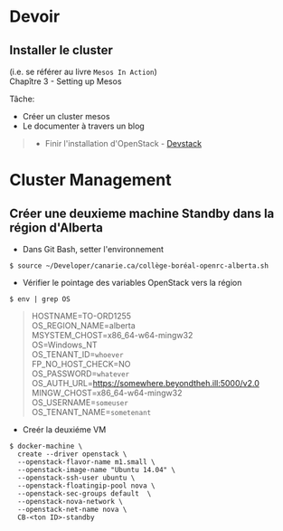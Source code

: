 # Devoir  

  ## Installer le cluster 
   (i.e. se référer au livre `Mesos In Action`)  
   Chapître 3 - Setting up Mesos
   
 Tâche: 
   * Créer un cluster mesos  
   * Le documenter à travers un blog
  
  
  > * Finir l'installation d'OpenStack - [Devstack](DEVSTACK.md)
  
# Cluster Management

## Créer une deuxieme machine Standby dans la région d'Alberta

* Dans Git Bash, setter l'environnement
```
$ source ~/Developer/canarie.ca/collège-boréal-openrc-alberta.sh
```

- Vérifier le pointage des variables OpenStack vers la région

```
$ env | grep OS
```


 >HOSTNAME=TO-ORD1255  
 >OS_REGION_NAME=alberta  
 >MSYSTEM_CHOST=x86_64-w64-mingw32  
 >OS=Windows_NT  
 >OS_TENANT_ID=`whoever`  
 >FP_NO_HOST_CHECK=NO  
 >OS_PASSWORD=`whatever`  
 >OS_AUTH_URL=https://somewhere.beyondtheh.ill:5000/v2.0  
 >MINGW_CHOST=x86_64-w64-mingw32  
 >OS_USERNAME=`someuser`  
 >OS_TENANT_NAME=`sometenant`  


* Creér la deuxiéme VM  
```
$ docker-machine \
  create --driver openstack \
  --openstack-flavor-name m1.small \
  --openstack-image-name "Ubuntu 14.04" \
  --openstack-ssh-user ubuntu \
  --openstack-floatingip-pool nova \
  --openstack-sec-groups default  \
  --openstack-nova-network \
  --openstack-net-name nova \
  CB-<ton ID>-standby
```

